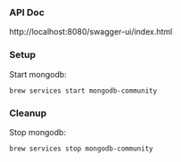 ### API Doc
http://localhost:8080/swagger-ui/index.html

### Setup
Start mongodb: 
```
brew services start mongodb-community
```

### Cleanup
Stop mongodb: 
```
brew services stop mongodb-community
```